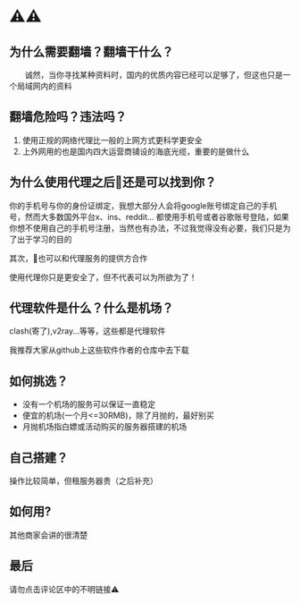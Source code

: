 # ⚠️⚠️


## 为什么需要翻墙？翻墙干什么？
&emsp;&emsp;诚然，当你寻找某种资料时，国内的优质内容已经可以足够了，但这也只是一个局域网内的资料

## 翻墙危险吗？违法吗？
1. 使用正规的网络代理比一般的上网方式更科学更安全
2. 上外网用的也是国内四大运营商铺设的海底光缆，重要的是做什么

## 为什么使用代理之后👮还是可以找到你？
你的手机号与你的身份证绑定，我想大部分人会将google账号绑定自己的手机号，然而大多数国外平台x、ins、reddit...
都使用手机号或者谷歌账号登陆，如果你想不使用自己的手机号注册，当然也有办法，不过我觉得没有必要，我们只是为了出于学习的目的

其次，👮也可以和代理服务的提供方合作

使用代理你只是更安全了，但不代表可以为所欲为了！

## 代理软件是什么？什么是机场？

clash(寄了),v2ray...等等，这些都是代理软件

我推荐大家从github上这些软件作者的仓库中去下载

## 如何挑选？
- 没有一个机场的服务可以保证一直稳定
- 便宜的机场(一个月<=30RMB)，除了月抛的，最好别买
- 月抛机场指白嫖或活动购买的服务器搭建的机场

## 自己搭建？
操作比较简单，但租服务器贵（之后补充）

## 如何用?

其他商家会讲的很清楚

## 最后

请勿点击评论区中的不明链接⚠️

